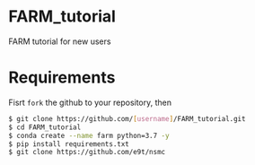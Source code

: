# FARM_tutorial

FARM tutorial for new users

# Requirements

Fisrt `fork` the github to your repository, then

```bash
$ git clone https://github.com/[username]/FARM_tutorial.git
$ cd FARM_tutorial
$ conda create --name farm python=3.7 -y
$ pip install requirements.txt
$ git clone https://github.com/e9t/nsmc
```